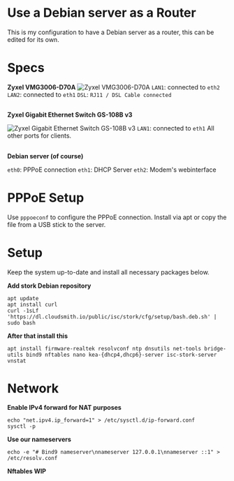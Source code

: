 # Use a Debian server as a Router

This is my configuration to have a Debian server as a router, this can be edited for its own.

# Specs
**Zyxel VMG3006-D70A**
![Zyxel VMG3006-D70A](https://cdn.razuuu.de/gh/debian-router/img_vmg3006-d70a_p500px_transparent.png)
`LAN1`: connected to `eth2`
`LAN2`: connected to `eth1`
`DSL`: `RJ11 / DSL Cable connected` 

##
**Zyxel Gigabit Ethernet Switch GS-108B v3**

![Zyxel Gigabit Ethernet Switch GS-108B v3](https://cdn.razuuu.de/gh/debian-router/img_gs-108b-v3_p_600transparent.png)
`LAN1`: connected to `eth1`
All other ports for clients.

##

**Debian server (of course)**

`eth0`: PPPoE connection
`eth1`: DHCP Server
`eth2`: Modem's webinterface

# PPPoE Setup
Use `pppoeconf` to configure the PPPoE connection.
Install via apt or copy the file from a USB stick to the server.

# Setup
Keep the system up-to-date and install all necessary packages below.

**Add stork Debian repository**
```
apt update
apt install curl
curl -1sLf 'https://dl.cloudsmith.io/public/isc/stork/cfg/setup/bash.deb.sh' | sudo bash
```

**After that install this**

```
apt install firmware-realtek resolvconf ntp dnsutils net-tools bridge-utils bind9 nftables nano kea-{dhcp4,dhcp6}-server isc-stork-server vnstat
```

# Network

**Enable IPv4 forward for NAT purposes**
```
echo "net.ipv4.ip_forward=1" > /etc/sysctl.d/ip-forward.conf
sysctl -p
```

**Use our nameservers**
```
echo -e "# Bind9 nameserver\nnameserver 127.0.0.1\nnameserver ::1" > /etc/resolv.conf
```

**Nftables WIP**



